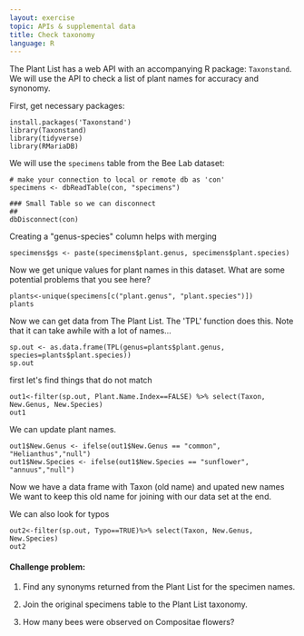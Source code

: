 ```yaml
---
layout: exercise
topic: APIs & supplemental data
title: Check taxonomy
language: R
---
```


The Plant List has a web API with an accompanying R package:
`Taxonstand`. We will use the API to check a list of plant
names for accuracy and synonomy.

First, get necessary packages: 

```
install.packages('Taxonstand')
library(Taxonstand)
library(tidyverse)
library(RMariaDB) 
```

We will use the `specimens` table from the Bee Lab dataset:
```
# make your connection to local or remote db as 'con'
specimens <- dbReadTable(con, "specimens")

### Small Table so we can disconnect
##
dbDisconnect(con)
```

Creating a "genus-species" column helps with merging

```
specimens$gs <- paste(specimens$plant.genus, specimens$plant.species)
```

Now we get unique values for plant names in this dataset. 
What are some potential problems that you see here?

```
plants<-unique(specimens[c("plant.genus", "plant.species")])
plants
```

Now we can get data from The Plant List. The 'TPL' function 
does this. Note that it can take awhile with a lot of names...

```
sp.out <- as.data.frame(TPL(genus=plants$plant.genus, species=plants$plant.species))
sp.out
```

first let's find things that do not match

```
out1<-filter(sp.out, Plant.Name.Index==FALSE) %>% select(Taxon, New.Genus, New.Species)
out1
```

We can update plant names. 
```
out1$New.Genus <- ifelse(out1$New.Genus == "common", "Helianthus","null")
out1$New.Species <- ifelse(out1$New.Species == "sunflower", "annuus","null")
```

Now we have a data frame with Taxon (old name) and upated new names
We want to keep this old name for joining with our data set at the end.


We can also look for typos

```
out2<-filter(sp.out, Typo==TRUE)%>% select(Taxon, New.Genus, New.Species)
out2
```

#### Challenge problem:

1. Find any synonyms returned from the Plant List for the specimen names.

2. Join the original specimens table to the Plant List taxonomy.

3. How many bees were observed on Compositae flowers?

